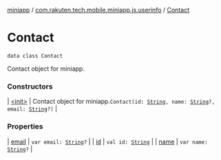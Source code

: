[miniapp](../../index.md) / [com.rakuten.tech.mobile.miniapp.js.userinfo](../index.md) / [Contact](./index.md)

# Contact

`data class Contact`

Contact object for miniapp.

### Constructors

| [&lt;init&gt;](-init-.md) | Contact object for miniapp.`Contact(id: `[`String`](https://kotlinlang.org/api/latest/jvm/stdlib/kotlin/-string/index.html)`, name: `[`String`](https://kotlinlang.org/api/latest/jvm/stdlib/kotlin/-string/index.html)`?, email: `[`String`](https://kotlinlang.org/api/latest/jvm/stdlib/kotlin/-string/index.html)`?)` |

### Properties

| [email](email.md) | `var email: `[`String`](https://kotlinlang.org/api/latest/jvm/stdlib/kotlin/-string/index.html)`?` |
| [id](id.md) | `val id: `[`String`](https://kotlinlang.org/api/latest/jvm/stdlib/kotlin/-string/index.html) |
| [name](name.md) | `var name: `[`String`](https://kotlinlang.org/api/latest/jvm/stdlib/kotlin/-string/index.html)`?` |

